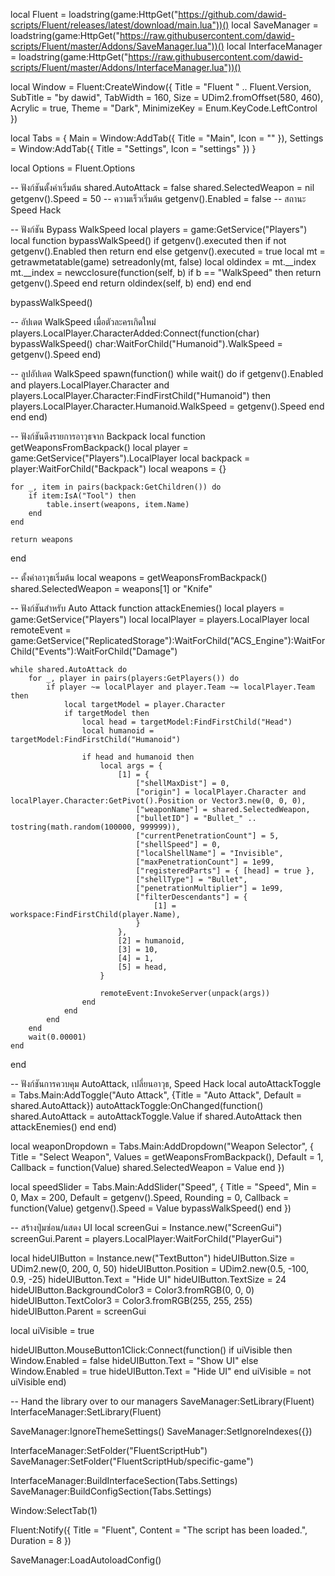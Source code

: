 local Fluent = loadstring(game:HttpGet("https://github.com/dawid-scripts/Fluent/releases/latest/download/main.lua"))()
local SaveManager = loadstring(game:HttpGet("https://raw.githubusercontent.com/dawid-scripts/Fluent/master/Addons/SaveManager.lua"))()
local InterfaceManager = loadstring(game:HttpGet("https://raw.githubusercontent.com/dawid-scripts/Fluent/master/Addons/InterfaceManager.lua"))()

local Window = Fluent:CreateWindow({
    Title = "Fluent " .. Fluent.Version,
    SubTitle = "by dawid",
    TabWidth = 160,
    Size = UDim2.fromOffset(580, 460),
    Acrylic = true,
    Theme = "Dark",
    MinimizeKey = Enum.KeyCode.LeftControl 
})

local Tabs = {
    Main = Window:AddTab({ Title = "Main", Icon = "" }),
    Settings = Window:AddTab({ Title = "Settings", Icon = "settings" })
}

local Options = Fluent.Options

-- ฟังก์ชันตั้งค่าเริ่มต้น
shared.AutoAttack = false
shared.SelectedWeapon = nil
getgenv().Speed = 50 -- ความเร็วเริ่มต้น
getgenv().Enabled = false -- สถานะ Speed Hack

-- ฟังก์ชัน Bypass WalkSpeed
local players = game:GetService("Players")
local function bypassWalkSpeed()
    if getgenv().executed then
        if not getgenv().Enabled then
            return
        end
    else
        getgenv().executed = true
        local mt = getrawmetatable(game)
        setreadonly(mt, false)
        local oldindex = mt.__index
        mt.__index = newcclosure(function(self, b)
            if b == "WalkSpeed" then
                return getgenv().Speed
            end
            return oldindex(self, b)
        end)
    end
end

bypassWalkSpeed()

-- อัปเดต WalkSpeed เมื่อตัวละครเกิดใหม่
players.LocalPlayer.CharacterAdded:Connect(function(char)
    bypassWalkSpeed()
    char:WaitForChild("Humanoid").WalkSpeed = getgenv().Speed
end)

-- ลูปอัปเดต WalkSpeed
spawn(function()
    while wait() do
        if getgenv().Enabled and players.LocalPlayer.Character and players.LocalPlayer.Character:FindFirstChild("Humanoid") then
            players.LocalPlayer.Character.Humanoid.WalkSpeed = getgenv().Speed
        end
    end
end)

-- ฟังก์ชันดึงรายการอาวุธจาก Backpack
local function getWeaponsFromBackpack()
    local player = game:GetService("Players").LocalPlayer
    local backpack = player:WaitForChild("Backpack")
    local weapons = {}
    
    for _, item in pairs(backpack:GetChildren()) do
        if item:IsA("Tool") then
            table.insert(weapons, item.Name)
        end
    end
    
    return weapons
end

-- ตั้งค่าอาวุธเริ่มต้น
local weapons = getWeaponsFromBackpack()
shared.SelectedWeapon = weapons[1] or "Knife"

-- ฟังก์ชันสำหรับ Auto Attack
function attackEnemies()
    local players = game:GetService("Players")
    local localPlayer = players.LocalPlayer
    local remoteEvent = game:GetService("ReplicatedStorage"):WaitForChild("ACS_Engine"):WaitForChild("Events"):WaitForChild("Damage")

    while shared.AutoAttack do
        for _, player in pairs(players:GetPlayers()) do
            if player ~= localPlayer and player.Team ~= localPlayer.Team then
                local targetModel = player.Character
                if targetModel then
                    local head = targetModel:FindFirstChild("Head")
                    local humanoid = targetModel:FindFirstChild("Humanoid")

                    if head and humanoid then
                        local args = {
                            [1] = {
                                ["shellMaxDist"] = 0,
                                ["origin"] = localPlayer.Character and localPlayer.Character:GetPivot().Position or Vector3.new(0, 0, 0),
                                ["weaponName"] = shared.SelectedWeapon,
                                ["bulletID"] = "Bullet_" .. tostring(math.random(100000, 999999)),
                                ["currentPenetrationCount"] = 5,
                                ["shellSpeed"] = 0,
                                ["localShellName"] = "Invisible",
                                ["maxPenetrationCount"] = 1e99,
                                ["registeredParts"] = { [head] = true },
                                ["shellType"] = "Bullet",
                                ["penetrationMultiplier"] = 1e99,
                                ["filterDescendants"] = {
                                    [1] = workspace:FindFirstChild(player.Name),
                                }
                            },
                            [2] = humanoid,
                            [3] = 10,
                            [4] = 1,
                            [5] = head,
                        }

                        remoteEvent:InvokeServer(unpack(args))
                    end
                end
            end
        end
        wait(0.00001)
    end
end

-- ฟังก์ชันการควบคุม AutoAttack, เปลี่ยนอาวุธ, Speed Hack
local autoAttackToggle = Tabs.Main:AddToggle("Auto Attack", {Title = "Auto Attack", Default = shared.AutoAttack})
autoAttackToggle:OnChanged(function()
    shared.AutoAttack = autoAttackToggle.Value
    if shared.AutoAttack then
        attackEnemies()
    end
end)

local weaponDropdown = Tabs.Main:AddDropdown("Weapon Selector", {
    Title = "Select Weapon",
    Values = getWeaponsFromBackpack(),
    Default = 1,
    Callback = function(Value)
        shared.SelectedWeapon = Value
    end
})

local speedSlider = Tabs.Main:AddSlider("Speed", {
    Title = "Speed",
    Min = 0,
    Max = 200,
    Default = getgenv().Speed,
    Rounding = 0,
    Callback = function(Value)
        getgenv().Speed = Value
        bypassWalkSpeed()
    end
})

-- สร้างปุ่มซ่อน/แสดง UI
local screenGui = Instance.new("ScreenGui")
screenGui.Parent = players.LocalPlayer:WaitForChild("PlayerGui")

local hideUIButton = Instance.new("TextButton")
hideUIButton.Size = UDim2.new(0, 200, 0, 50)
hideUIButton.Position = UDim2.new(0.5, -100, 0.9, -25)
hideUIButton.Text = "Hide UI"
hideUIButton.TextSize = 24
hideUIButton.BackgroundColor3 = Color3.fromRGB(0, 0, 0)
hideUIButton.TextColor3 = Color3.fromRGB(255, 255, 255)
hideUIButton.Parent = screenGui

local uiVisible = true

hideUIButton.MouseButton1Click:Connect(function()
    if uiVisible then
        Window.Enabled = false
        hideUIButton.Text = "Show UI"
    else
        Window.Enabled = true
        hideUIButton.Text = "Hide UI"
    end
    uiVisible = not uiVisible
end)

-- Hand the library over to our managers
SaveManager:SetLibrary(Fluent)
InterfaceManager:SetLibrary(Fluent)

SaveManager:IgnoreThemeSettings()
SaveManager:SetIgnoreIndexes({})

InterfaceManager:SetFolder("FluentScriptHub")
SaveManager:SetFolder("FluentScriptHub/specific-game")

InterfaceManager:BuildInterfaceSection(Tabs.Settings)
SaveManager:BuildConfigSection(Tabs.Settings)

Window:SelectTab(1)

Fluent:Notify({
    Title = "Fluent",
    Content = "The script has been loaded.",
    Duration = 8
})

SaveManager:LoadAutoloadConfig()
